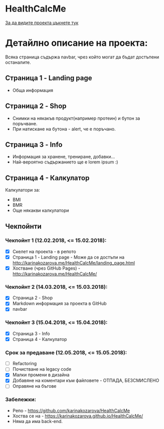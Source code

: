 # HealthCalcMe
[За да видите проекта цъкнете тук](https://karinakozarova.github.io/HealthCalcMe/empty_page_with_navbar.html)
# Детайлно описание на проекта:

Всяка страница съдържа navbar, чрез който могат да бъдат достъпени останалите. 
## Страница 1 - Landing page
* Обща информация

## Страница 2 - Shop
* Снимки на някакъв продукт(например протеин) и бутон за поръчване. 
* При натискане на бутона - alert, че е поръчано.

## Страница 3 - Info
* Информация за хранене, трениране, добавки…
* Най-вероятно съдържанието ще е lorem ipsum :) 

## Страница 4 - Калкулатор
Калкулатори за:
* BMI
* BMR
* Още някакви калкулатори


## Чекпойнти

### Чекпойнт 1 (12.02.2018, <= 15.02.2018): 
* [x] Скелет на проекта - в репото
* [x] Страница 1 - Landing page - Може да се достъпи на http://karinakozarova.me/HealthCalcMe/landing_page.html
* [x] Хостване (чрез GitHub Pages) - http://karinakozarova.me/HealthCalcMe/

### Чекпойнт 2 (14.03.2018, <= 15.03.2018):
* [x] Страница 2 - Shop
* [x] Markdown информация за проекта в GitHub
* [x] navbar

### Чекпойнт 3 (15.04.2018, <= 15.04.2018):
* [x] Страница 3 - Info
* [x] Страница 4 - Калкулатор

### Срок за предаване (12.05.2018, <= 15.05.2018):
* [ ] Refactoring
* [ ] Почистване на legacy code
* [x] Малки прoмени в дизайна
* [x] Добавяне на коментари към файловете  - ОТПАДА, БЕЗСМИСЛЕНО
* [ ] Оправяне на бъгове

### Забележки:
* Репо - https://github.com/karinakozarova/HealthCalcMe
* Хоства се на  - https://karinakozarova.github.io/HealthCalcMe/
* Няма да има back-end. 
